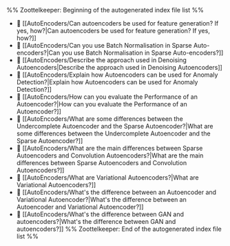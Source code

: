 %% Zoottelkeeper: Beginning of the autogenerated index file list  %%
- 📄 [[AutoEncoders/Can autoencoders be used for feature generation? If yes, how?|Can autoencoders be used for feature generation? If yes, how?]]
- 📄 [[AutoEncoders/Can you use Batch Normalisation in Sparse Auto-encoders?|Can you use Batch Normalisation in Sparse Auto-encoders?]]
- 📄 [[AutoEncoders/Describe the approach used in Denoising Autoencoders|Describe the approach used in Denoising Autoencoders]]
- 📄 [[AutoEncoders/Explain how Autoencoders can be used for Anomaly Detection?|Explain how Autoencoders can be used for Anomaly Detection?]]
- 📄 [[AutoEncoders/How can you evaluate the Performance of an Autoencoder?|How can you evaluate the Performance of an Autoencoder?]]
- 📄 [[AutoEncoders/What are some differences between the Undercomplete Autoencoder and the Sparse Autoencoder?|What are some differences between the Undercomplete Autoencoder and the Sparse Autoencoder?]]
- 📄 [[AutoEncoders/What are the main differences between Sparse Autoencoders and Convolution Autoencoders?|What are the main differences between Sparse Autoencoders and Convolution Autoencoders?]]
- 📄 [[AutoEncoders/What are Variational Autoencoders?|What are Variational Autoencoders?]]
- 📄 [[AutoEncoders/What's the difference between an Autoencoder and Variational Autoencoder?|What's the difference between an Autoencoder and Variational Autoencoder?]]
- 📄 [[AutoEncoders/What's the difference between GAN and autoencoders?|What's the difference between GAN and autoencoders?]]
%% Zoottelkeeper: End of the autogenerated index file list  %%
